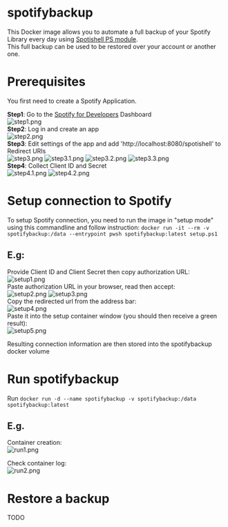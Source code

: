 # spotifybackup

This Docker  image allows you to automate a full backup of your Spotify Library every day using [Spotishell PS module](https://github.com/wardbox/spotishell).  
This full backup can be used to be restored over your account or another one.  

# Prerequisites

You first need to create a Spotify Application.

**Step1**: Go to the [Spotify for Developers](https://developer.spotify.com/dashboard/applications) Dashboard  
![step1.png](https://github.com/Domochip/spotifybackup/raw/master/img/step1.png)  
**Step2**: Log in and create an app  
![step2.png](https://github.com/Domochip/spotifybackup/raw/master/img/step2.png)  
**Step3**: Edit settings of the app and add 'http://localhost:8080/spotishell' to Redirect URIs  
![step3.png](https://github.com/Domochip/spotifybackup/raw/master/img/step3.png) ![step3.1.png](https://github.com/Domochip/spotifybackup/raw/master/img/step3.1.png) ![step3.2.png](https://github.com/Domochip/spotifybackup/raw/master/img/step3.2.png) ![step3.3.png](https://github.com/Domochip/spotifybackup/raw/master/img/step3.3.png)  
**Step4**: Collect Client ID and Secret  
![step4.1.png](https://github.com/Domochip/spotifybackup/raw/master/img/step4.1.png) ![step4.2.png](https://github.com/Domochip/spotifybackup/raw/master/img/step4.2.png)  

# Setup connection to Spotify

To setup Spotify connection, you need to run the image in "setup mode" using this commandline and follow instruction: 
`docker run -it --rm -v spotifybackup:/data --entrypoint pwsh spotifybackup:latest setup.ps1`

## E.g:  
Provide Client ID and Client Secret then copy authorization URL:  
![setup1.png](https://github.com/Domochip/spotifybackup/raw/master/img/setup1.png)  
Paste authorization URL in your browser, read then accept:  
![setup2.png](https://github.com/Domochip/spotifybackup/raw/master/img/setup2.png) ![setup3.png](https://github.com/Domochip/spotifybackup/raw/master/img/setup3.png)  
Copy the redirected url from the address bar:  
![setup4.png](https://github.com/Domochip/spotifybackup/raw/master/img/setup4.png)  
Paste it into the setup container window (you should then receive a green result):  
![setup5.png](https://github.com/Domochip/spotifybackup/raw/master/img/setup5.png) 

Resulting connection information are then stored into the spotifybackup docker volume

# Run spotifybackup

Run
`docker run -d --name spotifybackup -v spotifybackup:/data spotifybackup:latest`

## E.g.

Container creation:  
![run1.png](https://github.com/Domochip/spotifybackup/raw/master/img/run1.png)  

Check container log:  
![run2.png](https://github.com/Domochip/spotifybackup/raw/master/img/run2.png)  

# Restore a backup

TODO